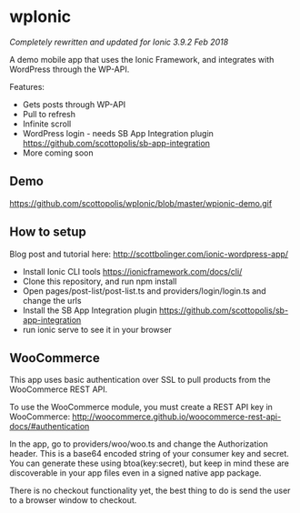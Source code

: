 # wpIonic

*Completely rewritten and updated for Ionic 3.9.2 Feb 2018*

A demo mobile app that uses the Ionic Framework, and integrates with WordPress through the WP-API.

Features:

- Gets posts through WP-API
- Pull to refresh
- Infinite scroll
- WordPress login - needs SB App Integration plugin https://github.com/scottopolis/sb-app-integration
- More coming soon

## Demo

https://github.com/scottopolis/wpIonic/blob/master/wpionic-demo.gif

## How to setup

Blog post and tutorial here: http://scottbolinger.com/ionic-wordpress-app/

- Install Ionic CLI tools https://ionicframework.com/docs/cli/
- Clone this repository, and run npm install
- Open pages/post-list/post-list.ts and providers/login/login.ts and change the urls
- Install the SB App Integration plugin https://github.com/scottopolis/sb-app-integration
- run ionic serve to see it in your browser

## WooCommerce

This app uses basic authentication over SSL to pull products from the WooCommerce REST API.

To use the WooCommerce module, you must create a REST API key in WooCommerce: http://woocommerce.github.io/woocommerce-rest-api-docs/#authentication

In the app, go to providers/woo/woo.ts and change the Authorization header. This is a base64 encoded string of your consumer key and secret. You can generate these using btoa(key:secret), but keep in mind these are discoverable in your app files even in a signed native app package.

There is no checkout functionality yet, the best thing to do is send the user to a browser window to checkout.